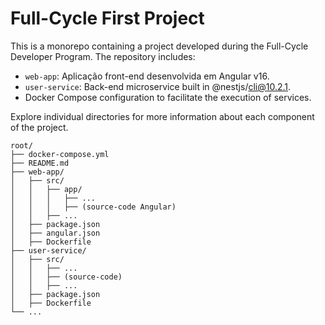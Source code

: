 # Full-Cycle First Project

This is a monorepo containing a project developed during the Full-Cycle Developer Program. The repository includes:

- `web-app`: Aplicação front-end desenvolvida em Angular v16.
- `user-service`: Back-end microservice built in @nestjs/cli@10.2.1.
- Docker Compose configuration to facilitate the execution of services.

Explore individual directories for more information about each component of the project.

```
root/
├── docker-compose.yml
├── README.md
├── web-app/
│   ├── src/
│   │   ├── app/
│   │   │   ├── ...
│   │   │   ├── (source-code Angular)
│   │   ├── ...
│   ├── package.json
│   ├── angular.json
│   ├── Dockerfile
├── user-service/
│   ├── src/
│   │   ├── ...
│   │   ├── (source-code)
│   │   ├── ...
│   ├── package.json
│   ├── Dockerfile
└── ...
```